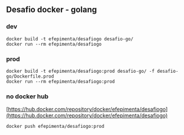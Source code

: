 ## Desafio docker - golang

### dev
```
docker build -t efepimenta/desafiogo desafio-go/
docker run --rm efepimenta/desafiogo
```

### prod
```
docker build -t efepimenta/desafiogo:prod desafio-go/ -f desafio-go/Dockerfile.prod
docker run --rm efepimenta/desafiogo:prod
```

### no docker hub
[https://hub.docker.com/repository/docker/efepimenta/desafiogo](https://hub.docker.com/repository/docker/efepimenta/desafiogo)

```
docker push efepimenta/desafiogo:prod
```